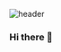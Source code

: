![header](https://capsule-render.vercel.app/api?type=waving&color=FAF5F1&height=300&section=header&text=%20FNEJD%20&fontSize=90&fontColor=FBCEB1)


### Hi there 👋



<!--
**fnejd/fnejd** is a ✨ _special_ ✨ repository because its `README.md` (this file) appears on your GitHub profile.

Here are some ideas to get you started:

- 🔭 I’m currently working on ...
- 🌱 I’m currently learning ...
- 👯 I’m looking to collaborate on ...
- 🤔 I’m looking for help with ...
- 💬 Ask me about ...
- 📫 How to reach me: ...
- 😄 Pronouns: ...
- ⚡ Fun fact: ...
-->
